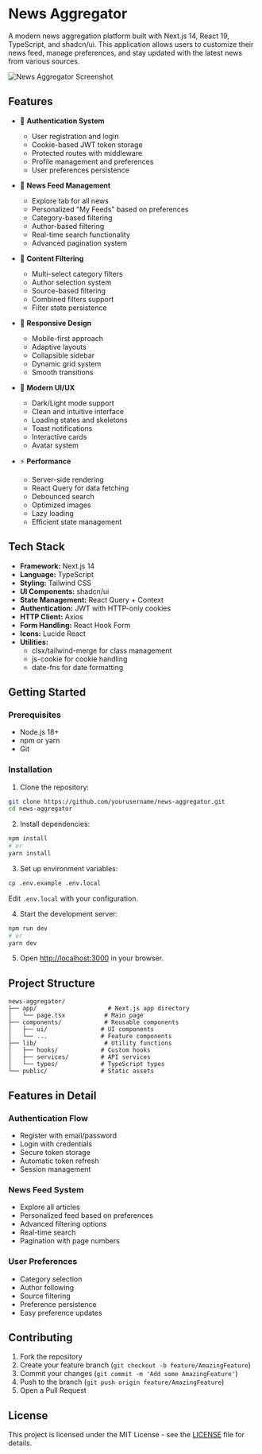 # News Aggregator

A modern news aggregation platform built with Next.js 14, React 19, TypeScript, and shadcn/ui. This application allows users to customize their news feed, manage preferences, and stay updated with the latest news from various sources.

![News Aggregator Screenshot](/placeholder.svg?height=400&width=800)

## Features

- 🔐 **Authentication System**
  - User registration and login
  - Cookie-based JWT token storage
  - Protected routes with middleware
  - Profile management and preferences
  - User preferences persistence

- 📰 **News Feed Management**
  - Explore tab for all news
  - Personalized "My Feeds" based on preferences
  - Category-based filtering
  - Author-based filtering
  - Real-time search functionality
  - Advanced pagination system

- 🎯 **Content Filtering**
  - Multi-select category filters
  - Author selection system
  - Source-based filtering
  - Combined filters support
  - Filter state persistence

- 📱 **Responsive Design**
  - Mobile-first approach
  - Adaptive layouts
  - Collapsible sidebar
  - Dynamic grid system
  - Smooth transitions

- 🎨 **Modern UI/UX**
  - Dark/Light mode support
  - Clean and intuitive interface
  - Loading states and skeletons
  - Toast notifications
  - Interactive cards
  - Avatar system

- ⚡ **Performance**
  - Server-side rendering
  - React Query for data fetching
  - Debounced search
  - Optimized images
  - Lazy loading
  - Efficient state management

## Tech Stack

- **Framework:** Next.js 14
- **Language:** TypeScript
- **Styling:** Tailwind CSS
- **UI Components:** shadcn/ui
- **State Management:** React Query + Context
- **Authentication:** JWT with HTTP-only cookies
- **HTTP Client:** Axios
- **Form Handling:** React Hook Form
- **Icons:** Lucide React
- **Utilities:** 
  - clsx/tailwind-merge for class management
  - js-cookie for cookie handling
  - date-fns for date formatting

## Getting Started

### Prerequisites

- Node.js 18+ 
- npm or yarn
- Git

### Installation

1. Clone the repository:
```bash
git clone https://github.com/yourusername/news-aggregator.git
cd news-aggregator
```

2. Install dependencies:
```bash
npm install
# or
yarn install
```

3. Set up environment variables:
```bash
cp .env.example .env.local
```
Edit `.env.local` with your configuration.

4. Start the development server:
```bash
npm run dev
# or
yarn dev
```

5. Open [http://localhost:3000](http://localhost:3000) in your browser.

## Project Structure

```
news-aggregator/
├── app/                    # Next.js app directory
│   └── page.tsx           # Main page
├── components/            # Reusable components
│   ├── ui/               # UI components
│   └── ...               # Feature components
├── lib/                   # Utility functions
│   ├── hooks/            # Custom hooks
│   ├── services/         # API services
│   └── types/            # TypeScript types
└── public/               # Static assets
```

## Features in Detail

### Authentication Flow
- Register with email/password
- Login with credentials
- Secure token storage
- Automatic token refresh
- Session management

### News Feed System
- Explore all articles
- Personalized feed based on preferences
- Advanced filtering options
- Real-time search
- Pagination with page numbers

### User Preferences
- Category selection
- Author following
- Source filtering
- Preference persistence
- Easy preference updates

## Contributing

1. Fork the repository
2. Create your feature branch (`git checkout -b feature/AmazingFeature`)
3. Commit your changes (`git commit -m 'Add some AmazingFeature'`)
4. Push to the branch (`git push origin feature/AmazingFeature`)
5. Open a Pull Request

## License

This project is licensed under the MIT License - see the [LICENSE](LICENSE) file for details.